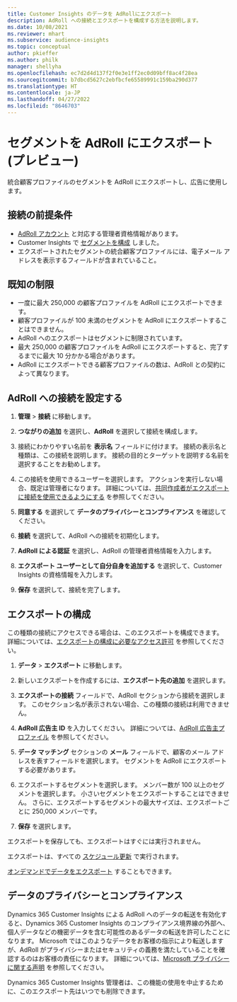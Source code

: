 ```yaml
---
title: Customer Insights のデータを AdRollにエクスポート
description: AdRoll への接続とエクスポートを構成する方法を説明します。
ms.date: 10/08/2021
ms.reviewer: mhart
ms.subservice: audience-insights
ms.topic: conceptual
author: pkieffer
ms.author: philk
manager: shellyha
ms.openlocfilehash: ec7d2d4d137f2f0e3e1ff2ec0d09bff8ac4f28ea
ms.sourcegitcommit: b7dbcd5627c2ebfbcfe65589991c159ba290d377
ms.translationtype: HT
ms.contentlocale: ja-JP
ms.lasthandoff: 04/27/2022
ms.locfileid: "8646703"
---
```

# <a name="export-segments-to-adroll-preview"></a>セグメントを AdRoll にエクスポート (プレビュー)

統合顧客プロファイルのセグメントを AdRoll にエクスポートし、広告に使用します。 

## <a name="prerequisites-for-a-connection"></a>接続の前提条件

-   [AdRoll アカウント](https://www.adroll.com/) と対応する管理者資格情報があります。
-   Customer Insights で [セグメントを構成](segments.md) しました。
-   エクスポートされたセグメントの統合顧客プロファイルには、電子メール アドレスを表示するフィールドが含まれていること。

## <a name="known-limitations"></a>既知の制限

- 一度に最大 250,000 の顧客プロファイルを AdRoll にエクスポートできます。
- 顧客プロファイルが 100 未満のセグメントを AdRoll にエクスポートすることはできません。 
- AdRoll へのエクスポートはセグメントに制限されています。
- 最大 250,000 の顧客プロファイルを AdRoll にエクスポートすると、完了するまでに最大 10 分かかる場合があります。 
- AdRoll にエクスポートできる顧客プロファイルの数は、AdRoll との契約によって異なります。

## <a name="set-up-connection-to-adroll"></a>AdRoll への接続を設定する

1. **管理** > **接続** に移動します。

1. **つながりの追加** を選択し、**AdRoll** を選択して接続を構成します。

1. 接続にわかりやすい名前を **表示名** フィールドに付けます。 接続の表示名と種類は、この接続を説明します。 接続の目的とターゲットを説明する名前を選択することをお勧めします。

1. この接続を使用できるユーザーを選択します。 アクションを実行しない場合、既定は管理者になります。 詳細については、[共同作成者がエクスポートに接続を使用できるようにする](connections.md#allow-contributors-to-use-a-connection-for-exports) を参照してください。

1. **同意する** を選択して **データのプライバシーとコンプライアンス** を確認してください。

1. **接続** を選択して、AdRoll への接続を初期化します。

1. **AdRoll による認証** を選択し、AdRoll の管理者資格情報を入力します。 

1. **エクスポート ユーザーとして自分自身を追加する** を選択して、Customer Insights の資格情報を入力します。

1. **保存** を選択して、接続を完了します。

## <a name="configure-an-export"></a>エクスポートの構成

この種類の接続にアクセスできる場合は、このエクスポートを構成できます。 詳細については、[エクスポートの構成に必要なアクセス許可](export-destinations.md#set-up-a-new-export) を参照してください。

1. **データ** > **エクスポート** に移動します。

1. 新しいエクスポートを作成するには、**エクスポート先の追加** を選択します。

1. **エクスポートの接続** フィールドで、AdRoll セクションから接続を選択します。 このセクション名が表示されない場合、この種類の接続は利用できません。

1. **AdRoll 広告主 ID** を入力してください。 詳細については、[AdRoll 広告主プロファイル](https://help.adroll.com/hc/articles/212011838-Advertiser-Profiles) を参照してください。

1. **データ マッチング** セクションの **メール** フィールドで、顧客のメール アドレスを表すフィールドを選択します。 セグメントを AdRoll にエクスポートする必要があります。

1. エクスポートするセグメントを選択します。 メンバー数が 100 以上のセグメントを選択します。 小さいセグメントをエクスポートすることはできません。 さらに、エクスポートするセグメントの最大サイズは、エクスポートごとに 250,000 メンバーです。 

1. **保存** を選択します。

エクスポートを保存しても、エクスポートはすぐには実行されません。

エクスポートは、すべての [スケジュール更新](system.md#schedule-tab) で実行されます。 

[オンデマンドでデータをエクスポート](export-destinations.md#run-exports-on-demand) することもできます。 


## <a name="data-privacy-and-compliance"></a>データのプライバシーとコンプライアンス

Dynamics 365 Customer Insights による AdRoll へのデータの転送を有効化すると、Dynamics 365 Customer Insights のコンプライアンス境界線の外部へ、個人データなどの機密データを含む可能性のあるデータの転送を許可したことになります。 Microsoft ではこのようなデータをお客様の指示により転送しますが、AdRoll がプライバシーまたはセキュリティの義務を満たしていることを確認するのはお客様の責任になります。 詳細については、[Microsoft プライバシーに関する声明](https://go.microsoft.com/fwlink/?linkid=396732) を参照してください。

Dynamics 365 Customer Insights 管理者は、この機能の使用を中止するために、このエクスポート先はいつでも削除できます。
